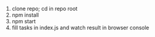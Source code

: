 
1. clone repo; cd in repo root
2. npm install
3. npm start
4. fill tasks in index.js and watch result in browser console
